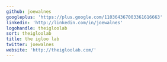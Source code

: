 ```yaml
---
github: joewalnes
googleplus: 'https://plus.google.com/110364367003361616663'
linkedin: 'http://linkedin.com/in/joewalnes'
logohandle: theigloolab
sort: theigloolab
title: the igloo lab
twitter: joewalnes
website: 'http://theigloolab.com/'
---
```

